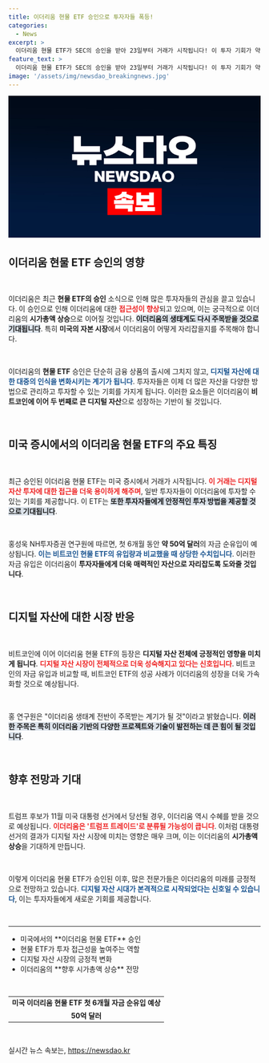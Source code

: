 ```yaml
---
title: 이더리움 현물 ETF 승인으로 투자자들 폭등!
categories:
  - News
excerpt: >
  이더리움 현물 ETF가 SEC의 승인을 받아 23일부터 거래가 시작됩니다! 이 투자 기회가 약 50억 달러의 자금 유입을 이끌 것으로 기대되며, 디지털자산 생태계에 큰 변화를 가져올 전망입니다. 클릭해 더 알아보세요!
feature_text: >
  이더리움 현물 ETF가 SEC의 승인을 받아 23일부터 거래가 시작됩니다! 이 투자 기회가 약 50억 달러의 자금 유입을 이끌 것으로 기대되며, 디지털자산 생태계에 큰 변화를 가져올 전망입니다. 클릭해 더 알아보세요!
image: '/assets/img/newsdao_breakingnews.jpg'
---
```


<p><img src="/assets/img/newsdao_breakingnews.jpg" alt="firstkoreanews 속보" /></p>

<h2 data-ke-size="size26">이더리움 현물 ETF 승인의 영향</h2>

<p data-ke-size="size16">&nbsp;</p>

<p>이더리움은 최근 <strong>현물 ETF의 승인</strong> 소식으로 인해 많은 투자자들의 관심을 끌고 있습니다. 이 승인으로 인해 이더리움에 대한 <b><span style="color: #ee2323;">접근성이 향상</span></b>되고 있으며, 이는 궁극적으로 이더리움의 <strong>시가총액 상승</strong>으로 이어질 것입니다. <b><span style="background-color: #21538527;">이더리움의 생태계도 다시 주목받을 것으로 기대됩니다</span></b>. 특히 <strong>미국의 자본 시장</strong>에서 이더리움이 어떻게 자리잡을지를 주목해야 합니다. </p>

<p data-ke-size="size16">&nbsp;</p>

<p>이더리움의 <strong>현물 ETF</strong> 승인은 단순히 금융 상품의 출시에 그치지 않고, <b><span style="color: #1a5490;">디지털 자산에 대한 대중의 인식을 변화시키는 계기가 됩니다</span></b>. 투자자들은 이제 더 많은 자산을 다양한 방법으로 관리하고 투자할 수 있는 기회를 가지게 됩니다. 이러한 요소들은 이더리움이 <strong>비트코인에 이어 두 번째로 큰 디지털 자산</strong>으로 성장하는 기반이 될 것입니다.</p>

<p data-ke-size="size16">&nbsp;</p>

<h2 data-ke-size="size26">미국 증시에서의 이더리움 현물 ETF의 주요 특징</h2>

<p data-ke-size="size16">&nbsp;</p>

<p>최근 승인된 이더리움 현물 ETF는 미국 증시에서 거래가 시작됩니다. <b><span style="color: #ee2323;">이 거래는 디지털 자산 투자에 대한 접근을 더욱 용이하게 해주며</span></b>, 일반 투자자들이 이더리움에 투자할 수 있는 기회를 제공합니다. 이 ETF는 <b><span style="background-color: #21538527;">또한 투자자들에게 안정적인 투자 방법을 제공할 것으로 기대됩니다</span></b>.</p>

<p data-ke-size="size16">&nbsp;</p>

<p>홍성욱 NH투자증권 연구원에 따르면, 첫 6개월 동안 <strong>약 50억 달러</strong>의 자금 순유입이 예상됩니다. <b><span style="color: #1a5490;">이는 비트코인 현물 ETF의 유입량과 비교했을 때 상당한 수치입니다</span></b>. 이러한 자금 유입은 이더리움이 <strong>투자자들에게 더욱 매력적인 자산으로 자리잡도록 도와줄 것입니다</strong>.</p>

<p data-ke-size="size16">&nbsp;</p>

<h2 data-ke-size="size26">디지털 자산에 대한 시장 반응</h2>

<p data-ke-size="size16">&nbsp;</p>

<p>비트코인에 이어 이더리움 현물 ETF의 등장은 <strong>디지털 자산 전체에 긍정적인 영향을 미치게 됩니다</strong>. <b><span style="color: #ee2323;">디지털 자산 시장이 전체적으로 더욱 성숙해지고 있다는 신호입니다</span></b>. 비트코인의 자금 유입과 비교할 때, 비트코인 ETF의 성공 사례가 이더리움의 성장을 더욱 가속화할 것으로 예상됩니다.</p>

<p data-ke-size="size16">&nbsp;</p>

<p>홍 연구원은 "이더리움 생태계 전반이 주목받는 계기가 될 것"이라고 밝혔습니다. <b><span style="background-color: #21538527;">이러한 주목은 특히 이더리움 기반의 다양한 프로젝트와 기술이 발전하는 데 큰 힘이 될 것입니다</span></b>. </p>

<p data-ke-size="size16">&nbsp;</p>

<h2 data-ke-size="size26">향후 전망과 기대</h2>

<p data-ke-size="size16">&nbsp;</p>

<p>트럼프 후보가 11월 미국 대통령 선거에서 당선될 경우, 이더리움 역시 수혜를 받을 것으로 예상됩니다. <b><span style="color: #ee2323;">이더리움은 '트럼프 트레이드'로 분류될 가능성이 큽니다</span></b>. 이처럼 대통령 선거의 결과가 디지털 자산 시장에 미치는 영향은 매우 크며, 이는 이더리움의 <strong>시가총액 상승</strong>을 기대하게 만듭니다.</p>

<p data-ke-size="size16">&nbsp;</p>

<p>이렇게 이더리움 현물 ETF가 승인된 이후, 많은 전문가들은 이더리움의 미래를 긍정적으로 전망하고 있습니다. <b><span style="color: #1a5490;">디지털 자산 시대가 본격적으로 시작되었다는 신호일 수 있습니다</span></b>, 이는 투자자들에게 새로운 기회를 제공합니다.</p>

<p data-ke-size="size16">&nbsp;</p>

<hr />

<ul>
    <li>미국에서의 **이더리움 현물 ETF** 승인</li>
    <li>현물 ETF가 투자 접근성을 높여주는 역할</li>
    <li>디지털 자산 시장의 긍정적 변화</li>
    <li>이더리움의 **향후 시가총액 상승** 전망</li>
</ul>

<p data-ke-size="size16">&nbsp;</p>

<table style="width: 100%;">
    <tbody>
        <tr>
            <td style="text-align: center; height: 17px;"><b>미국 이더리움 현물 ETF 첫 6개월 자금 순유입 예상</b></td>
        </tr>
        <tr>
            <td style="text-align: center; height: 17px;"><b>50억 달러</b></td>
        </tr>
    </tbody>
</table>

<p data-ke-size="size16">&nbsp;</p>
실시간 뉴스 속보는, <a href="https://newsdao.kr" rel="dofollow">https://newsdao.kr</a>


